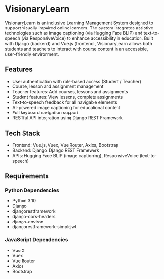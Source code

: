 # VisionaryLearn

VisionaryLearn is an inclusive Learning Management System designed to support visually impaired online learners. The system integrates assistive technologies such as image captioning (via Hugging Face BLIP) and text-to-speech (via ResponsiveVoice) to enhance accessibility in education. Built with Django (backend) and Vue.js (frontend), VisionaryLearn allows both students and teachers to interact with course content in an accessible, user-friendly environment.

## Features

- User authentication with role-based access (Student / Teacher)
- Course, lesson and assignment management
- Teacher features: Add courses, lessons and assignments
- Student features: View lessons, complete assignments
- Text-to-speech feedback for all navigable elements
- AI-powered image captioning for educational content
- Full keyboard navigation support
- RESTful API integration using Django REST Framework

## Tech Stack

- Frontend: Vue.js, Vuex, Vue Router, Axios, Bootstrap
- Backend: Django, Django REST Framework
- APIs: Hugging Face BLIP (image captioning), ResponsiveVoice (text-to-speech)

## Requirements

### Python Dependencies

- Python 3.10
- Django
- djangorestframework
- django-cors-headers
- django-environ
- djangorestframework-simplejwt

### JavaScript Dependencies

- Vue 3
- Vuex
- Vue Router
- Axios
- Bootstrap
